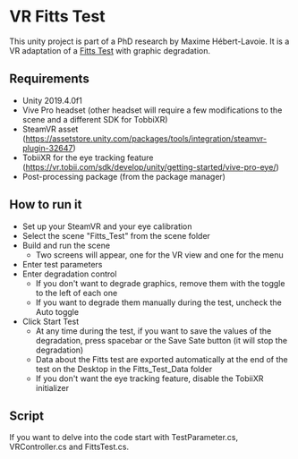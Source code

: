 # VR Fitts Test

This unity project is part of a PhD research by Maxime Hébert-Lavoie. It is a VR adaptation of a [Fitts Test](https://www.yorku.ca/mack/FittsLawSoftware/) with graphic degradation.

## Requirements

* Unity 2019.4.0f1
* Vive Pro headset (other headset will require a few modifications to the scene and a different SDK for TobbiXR)
* SteamVR asset (https://assetstore.unity.com/packages/tools/integration/steamvr-plugin-32647)
* TobiiXR for the eye tracking feature (https://vr.tobii.com/sdk/develop/unity/getting-started/vive-pro-eye/)
* Post-processing package (from the package manager)

## How to run it

* Set up your SteamVR and your eye calibration
* Select the scene "Fitts_Test" from the scene folder
* Build and run the scene
	* Two screens will appear, one for the VR view and one for the menu
* Enter test parameters
* Enter degradation control 
	* If you don't want to degrade graphics, remove them with the toggle to the left of each one
	* If you want to degrade them manually during the test, uncheck the Auto toggle
* Click Start Test
	* At any time during the test, if you want to save the values of the degradation, press spacebar or the Save Sate button (it will stop the degradation)
	* Data about the Fitts test are exported automatically at the end of the test on the Desktop in the Fitts_Test_Data folder
	* If you don't want the eye tracking feature, disable the TobiiXR initializer

## Script

If you want to delve into the code start with TestParameter.cs, VRController.cs and FittsTest.cs.

